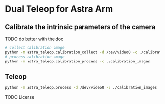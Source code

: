 # Dual Teleop for Astra Arm

## Calibrate the intrinsic parameters of the camera 

TODO do better with the doc

```bash
# collect calibration image
python -m astra_teleop.calibration_collect -d /dev/video0 -c ./calibration_images
# process calibration image
python -m astra_teleop.calibration_process -c ./calibration_images
```

## Teleop

```bash
python -m astra_teleop.process -d /dev/video0 -c ./calibration_images
```

TODO License